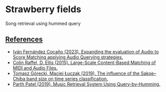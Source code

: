 # Strawberry fields
Song retrieval using hummed query
<h2><u>References</u></h2>
<ul>
    <li>
        <a href="https://zenodo.org/records/8380501">Iván Fernández Cocaño (2023). Expanding the evaluation of Audio to
        Score Matching applying Audio Querying
        strategies.</a>
    </li>
    <li>
        <a href="https://www.semanticscholar.org/paper/Large-Scale-Content-Based-Matching-of-MIDI-and-Raffel-Ellis/b179b573b0675713bee1b0ce323accf07e6277fb">Colin Raffel, D. Ellis (2015). Large-Scale Content-Based Matching of MIDI and Audio Files.</a>
    </li>
    <li>
        <a href="https://www.researchgate.net/publication/330149496_The_influence_of_the_Sakoe-Chiba_band_size_on_time_series_classification">Tomasz Górecki, Maciej Łuczak (2019). The influence of the Sakoe–Chiba band size
        on time series classification.</a>
    </li>
    <li>
        <a href="https://scholarworks.sjsu.edu/cgi/viewcontent.cgi?article=1895&context=etd_projects">Parth Patel (2019). Music Retrieval System Using Query-by-Humming.</a>
    </li>
</ul>
